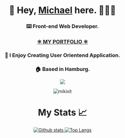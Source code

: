 <h1 align="center">👋  Hey,  <a href="https://www.linkedin.com/in/michaeltorresdeveloper/">Michael</a> here.  👨🏻‍💻 </h1>
<h3 align="center"> ⌨️ Front-end Web Developer.  </h3>
<h3 align="center"><a href="https://www.michaeltorresdev.dev">⚛️ MY PORTFOLIO ⚛️</a></h2>
<h3 align="center"> 🎯 I Enjoy Creating User Orientend Application.  </h3>
<h3 align="center">  🏠 Based in Hamburg. </h3>
<p align="center">
  <a href="#">
    <img src="https://skillicons.dev/icons?i=tailwind,sass,bootstrap,js,ts,vue,nuxt,react,nodejs,mysql,vite,obsidian,apple"">
  </a>
</p>
<p align="center"> <img src="https://komarev.com/ghpvc/?username=mikixit&label=Profile%20views&color=0e75b6&style=flat&color=brightgreen" alt="mikixit"/> </p>

<h1 align="center">My Stats 📈</h1>

<p align="center">
  <a href="#">
    <img src="https://github-readme-stats.vercel.app/api?username=mikixit&theme=onedark&show_icons=true&hide_rank=true&custom_title=Stats&count_private=true&hide_border=true&hide=issues&line_height=24&bg_color=0d1117" alt="Github stats" />
    <img src="https://github-readme-stats.vercel.app/api/top-langs/?username=mikixit&layout=compact&theme=onedark&count_private=true&hide_border=true&bg_color=0d1117" alt="Top Langs">
  </a>
</p>





